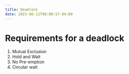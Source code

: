 ```yaml
---
title: Deadlock
date: 2023-06-11T08:00:57-04:00
---
```


# Requirements for a deadlock
1. Mutual Exclusion
2. Hold and Wait
3. No Pre-emption
4. Circular wait